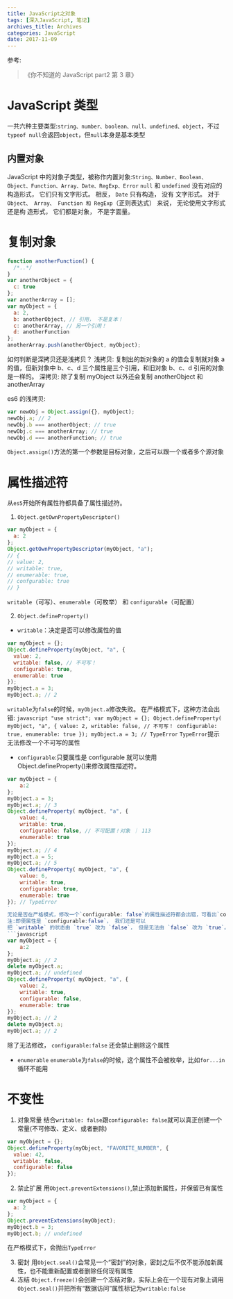 ```yaml
---
title: JavaScript之对象
tags: [深入JavaScript, 笔记]
archives_title: Archives
categories: JavaScript
date: 2017-11-09
---
```


参考:

> 《你不知道的 JavaScript part2 第 3 章》

# JavaScript 类型

一共六种主要类型:`string、number、boolean、null、undefined、object`，不过`typeof null`会返回`object`，但`null`本身是基本类型

## 内置对象

JavaScript 中的对象子类型，被称作内置对象:`String、Number、Boolean、Object、Function、Array、Date、RegExp、Error`
`null` 和 `undefined` 没有对应的构造形式， 它们只有文字形式。 相反， `Date` 只有构造， 没有
文字形式。
对于 `Object、 Array、 Function 和 RegExp`（正则表达式） 来说， 无论使用文字形式还是构
造形式， 它们都是对象， 不是字面量。

# 复制对象

```javascript
function anotherFunction() {
  /*..*/
}
var anotherObject = {
  c: true
};
var anotherArray = [];
var myObject = {
  a: 2,
  b: anotherObject, // 引用， 不是复本！
  c: anotherArray, // 另一个引用！
  d: anotherFunction
};
anotherArray.push(anotherObject, myObject);
```

如何判断是深拷贝还是浅拷贝？
浅拷贝: 复制出的新对象的 a 的值会复制就对象 a 的值，但新对象中 b、c、d 三个属性是三个引用，和旧对象 b、c、d 引用的对象是一样的。
深拷贝: 除了复制 myObject 以外还会复制 anotherObject 和 anotherArray

es6 的浅拷贝:

```javascript
var newObj = Object.assign({}, myObject);
newObj.a; // 2
newObj.b === anotherObject; // true
newObj.c === anotherArray; // true
newObj.d === anotherFunction; // true
```

`Object.assign()`方法的第一个参数是目标对象，之后可以跟一个或者多个源对象

# 属性描述符

从`es5`开始所有属性符都具备了属性描述符。

1. `Object.getOwnPropertyDescriptor()`

```javascript
var myObject = {
  a: 2
};
Object.getOwnPropertyDescriptor(myObject, "a");
// {
// value: 2,
// writable: true,
// enumerable: true,
// confgurable: true
// }
```

`writable`（可写）、`enumerable`（可枚举） 和 `configurable`（可配置）

2. `Object.defineProperty()`

- `writable`：决定是否可以修改属性的值

```javascript
var myObject = {};
Object.defineProperty(myObject, "a", {
  value: 2,
  writable: false, // 不可写！
  configurable: true,
  enumerable: true
});
myObject.a = 3;
myObject.a; // 2
```

`writable`为`false`的时候，`myObject.a`修改失败。
在严格模式下，这种方法会出错:
`javascript "use strict"; var myObject = {}; Object.defineProperty( myObject, "a", { value: 2, writable: false, // 不可写！ configurable: true, enumerable: true }); myObject.a = 3; // TypeError`
`TypeError`提示无法修改一个不可写的属性

- `configurable`:只要属性是 configurable 就可以使用 Object.defineProperty()来修改属性描述符。

````javascript
var myObject = {
    a:2
};
myObject.a = 3;
myObject.a; // 3
Object.defineProperty( myObject, "a", {
    value: 4,
    writable: true,
    configurable: false, // 不可配置！对象 ｜ 113
    enumerable: true
});
myObject.a; // 4
myObject.a = 5;
myObject.a; // 5
Object.defineProperty( myObject, "a", {
    value: 6,
    writable: true,
    configurable: true,
    enumerable: true
}); // TypeError
`
无论是否在严格模式，修改一个`configurable: false`的属性描述符都会出错，可看出`configurable: false`是单向操作，无法撤销
注:即便属性是 `configurable:false`， 我们还是可以
把 `writable` 的状态由 `true` 改为 `false`， 但是无法由 `false` 改为 `true`。
```javascript
var myObject = {
    a:2
};
myObject.a; // 2
delete myObject.a;
myObject.a; // undefined
Object.defineProperty( myObject, "a", {
    value: 2,
    writable: true,
    configurable: false,
    enumerable: true
});
myObject.a; // 2
delete myObject.a;
myObject.a; // 2
````

除了无法修改， `configurable:false` 还会禁止删除这个属性

- `enumerable`
  `enumerable`为`false`的时候，这个属性不会被枚举，比如`for...in`循环不能用

# 不变性

1. 对象常量
   结合`writable: false`跟`configurable: false`就可以真正创建一个常量(不可修改、定义、或者删除)

```javascript
var myObject = {};
Object.defineProperty(myObject, "FAVORITE_NUMBER", {
  value: 42,
  writable: false,
  configurable: false
});
```

2.  禁止扩展
    用`Object.preventExtensions()`,禁止添加新属性，并保留已有属性

```javascript
var myObject = {
  a: 2
};
Object.preventExtensions(myObject);
myObject.b = 3;
myObject.b; // undefined
```

在严格模式下，会抛出`TypeError`

3. 密封
   用`Object.seal()`会常见一个“密封”的对象，密封之后不仅不能添加新属性，也不能重新配置或者删除任何现有属性
4. 冻结
   `Object.freeze()`会创建一个冻结对象，实际上会在一个现有对象上调用`Object.seal()`并把所有“数据访问”属性标记为`writable:false`
